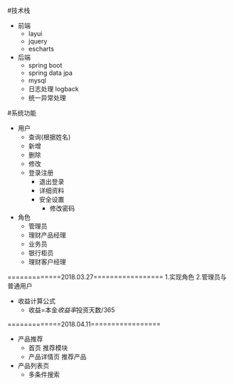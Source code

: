 #技术栈
- 前端
    - layui
    - jquery
    - escharts
- 后端
    - spring boot
    - spring data jpa
    - mysql
    - 日志处理 logback
    - 统一异常处理
    
#系统功能
- 用户
    - 查询(根据姓名)
    - 新增
    - 删除
    - 修改
    - 登录注册
        - 退出登录
        - 详细资料
        - 安全设置
            - 修改密码
- 角色
    - 管理员
    - 理财产品经理
    - 业务员
    - 银行柜员
    - 理财客户经理
    
=============2018.03.27=================
1.实现角色
2.管理员与普通用户


- 收益计算公式
    - 收益=本金*收益率*投资天数/365
 
 =============2018.04.11=================  
- 产品推荐
    - 首页 推荐模块
    - 产品详情页 推荐产品
- 产品列表页
    - 多条件搜索